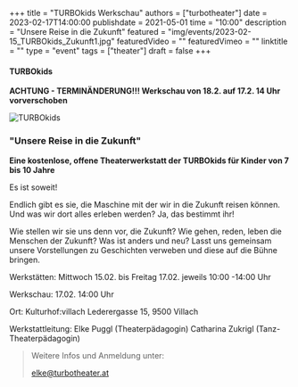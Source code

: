 +++
title = "TURBOkids Werkschau"
authors = ["turbotheater"]
date = 2023-02-17T14:00:00
publishdate = 2021-05-01
time = "10:00"
description = "Unsere Reise in die Zukunft"
featured = "img/events/2023-02-15_TURBOkids_Zukunft1.jpg"
featuredVideo = ""
featuredVimeo = ""
linktitle = ""
type = "event"
tags = ["theater"]
draft = false
+++

#### TURBOkids

**ACHTUNG - TERMINÄNDERUNG!!! Werkschau von 18.2. auf 17.2. 14 Uhr vorverschoben**

![TURBOkids](/img/events/2023-02-15_TURBOkids_Zukunft.jpg)



### "Unsere Reise in die Zukunft"

**Eine kostenlose, offene Theaterwerkstatt der TURBOkids für Kinder von 7 bis 10 Jahre**

Es ist soweit!

Endlich gibt es sie, die Maschine mit der wir in die Zukunft reisen können.
Und was wir dort alles erleben werden?
Ja, das bestimmt ihr!

Wie stellen wir sie uns denn vor, die Zukunft? Wie gehen, reden, leben die Menschen der Zukunft? Was ist anders und neu? Lasst uns gemeinsam unsere Vorstellungen zu Geschichten verweben und diese auf die Bühne bringen.

Werkstätten:
Mittwoch 15.02. bis Freitag 17.02.
jeweils 10:00 -14:00 Uhr

Werkschau:
17.02.
14:00 Uhr

Ort:
Kulturhof:villach
Lederergasse 15, 9500 Villach

Werkstattleitung:
Elke Puggl (Theaterpädagogin)
Catharina Zukrigl (Tanz-Theaterpädagogin)

>Weitere Infos und Anmeldung unter:
>
>elke@turbotheater.at



